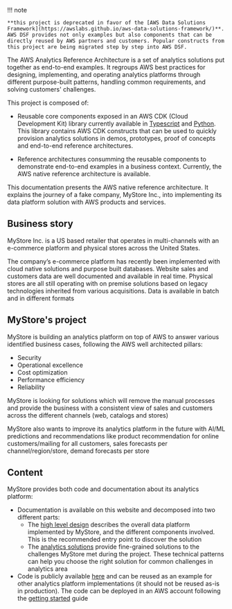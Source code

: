 !!! note

    **this project is deprecated in favor of the [AWS Data Solutions Framework](https://awslabs.github.io/aws-data-solutions-framework/)**. AWS DSF provides not only examples but also components that can be directly reused by AWS partners and customers. Popular constructs from this project are being migrated step by step into AWS DSF.

The AWS Analytics Reference Architecture is a set of analytics solutions put together as end-to-end examples.
It regroups AWS best practices for designing, implementing, and operating analytics platforms through different purpose-built patterns, handling common requirements, and solving customers' challenges.

This project is composed of:

 * Reusable core components exposed in an AWS CDK (Cloud Development Kit) library currently available in [Typescript](https://www.npmjs.com/package/aws-analytics-reference-architecture) and [Python](https://pypi.org/project/aws-analytics-reference-architecture/). This library contains AWS CDK constructs that can be used to quickly provision analytics solutions in demos, prototypes, proof of concepts and end-to-end reference architectures. 
  
 * Reference architectures consumming the reusable components to demonstrate end-to-end examples in a business context. Currently, the AWS native reference architecture is available.

This documentation presents the AWS native reference architecture. It explains the journey of a fake company, MyStore Inc., into implementing its data platform solution with AWS products and services.

## Business story

MyStore Inc. is a US based retailer that operates in multi-channels with an e-commerce platform and physical stores across the United States.

The company’s e-commerce platform has recently been implemented with cloud native solutions and purpose built databases.
Website sales and customers data are well documented and available in real time.
Physical stores are all still operating with on premise solutions based on legacy technologies inherited from various acquisitions. Data is available in batch and in different formats

## MyStore's project

MyStore is building an analytics platform on top of AWS to answer various identified business cases, following the AWS well architected pillars:

* Security
* Operational excellence
* Cost optimization
* Performance efficiency
* Reliability

MyStore is looking for solutions which will remove the manual processes and provide the business with a consistent view of sales and customers across the different channels (web, catalogs and stores)

MyStore also wants to improve its analytics platform in the future with AI/ML predictions and recommendations like product recommendation for online customers/mailing for all customers, sales forecasts per channel/region/store, demand forecasts per store

## Content

MyStore provides both code and documentation about its analytics platform:
 
 * Documentation is available on this website and decomposed into two different parts:
    * The [high level design](high-level-design/architecture.md) describes the overall data platform implemented by MyStore, and the different components involved. This is the recommended entry point to discover the solution
    * The [analytics solutions](solutions/data-lake.md) provide fine-grained solutions to the challenges MyStore met during the project. These technical patterns can help you choose the right solution for common challenges in analytics area
 * Code is publicly available [here](https://github.com/aws-samples/aws-analytics-reference-architecture/tree/main/refarch/aws-native) and can be reused as an example for other analytics platform implementations (it should not be reused as-is in production). The code can be deployed in an AWS account following the [getting started](https://github.com/aws-samples/aws-analytics-reference-architecture/tree/main/refarch/README.md#getting-started) guide

